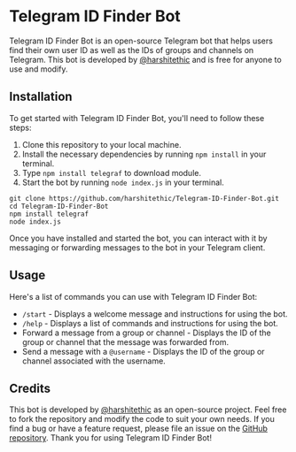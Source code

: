 <h1>Telegram ID Finder Bot</h1>

<p>Telegram ID Finder Bot is an open-source Telegram bot that helps users find their own user ID as well as the IDs of groups and channels on Telegram. This bot is developed by <a href="https://harshitethic.in">@harshitethic</a> and is free for anyone to use and modify.</p>

<h2>Installation</h2>

<p>To get started with Telegram ID Finder Bot, you'll need to follow these steps:</p>

<ol>
  <li>Clone this repository to your local machine.</li>
  <li>Install the necessary dependencies by running <code>npm install</code> in your terminal.</li>
  <li>Type <code>npm install telegraf</code> to download module.
  <li>Start the bot by running <code>node index.js</code> in your terminal.</li>
</ol>

<pre><code>git clone https://github.com/harshitethic/Telegram-ID-Finder-Bot.git
cd Telegram-ID-Finder-Bot
npm install telegraf
node index.js
</code></pre>

<p>Once you have installed and started the bot, you can interact with it by messaging or forwarding messages to the bot in your Telegram client.</p>

<h2>Usage</h2>

<p>Here's a list of commands you can use with Telegram ID Finder Bot:</p>

<ul>
  <li><code>/start</code> - Displays a welcome message and instructions for using the bot.</li>
  <li><code>/help</code> - Displays a list of commands and instructions for using the bot.</li>
  <li>Forward a message from a group or channel - Displays the ID of the group or channel that the message was forwarded from.</li>
  <li>Send a message with a <code>@username</code> - Displays the ID of the group or channel associated with the username.</li>
</ul>

<h2>Credits</h2>

<p>This bot is developed by <a href="https://harshitethic.in">@harshitethic</a> as an open-source project.
   Feel free to fork the repository and modify the code to suit your own needs. If you find a bug or have a feature request,
   please file an issue on the <a href="https://github.com/harshitethic/Telegram-ID-Finder-Bot/">GitHub repository</a>.
   Thank you for using Telegram ID Finder Bot!</p>

